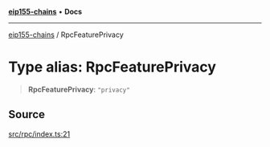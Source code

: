 [**eip155-chains**](../README.md) • **Docs**

***

[eip155-chains](../globals.md) / RpcFeaturePrivacy

# Type alias: RpcFeaturePrivacy

> **RpcFeaturePrivacy**: `"privacy"`

## Source

[src/rpc/index.ts:21](https://github.com/ivanzzeth/eip155-chains/blob/79a991ef2c76d4c7ef198819db7421c4151b4602/src/rpc/index.ts#L21)

